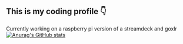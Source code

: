## This is my coding profile 👇
Currently working on a raspberry pi version of a streamdeck and goxlr
[![Anurag's GitHub stats](https://github-readme-stats.vercel.app/api?username=TheJuice12)](https://github.com/anuraghazra/github-readme-stats)
<!--
**TheJuice12/TheJuice12** is a ✨ _special_ ✨ repository because its `README.md` (this file) appears on your GitHub profile.

Here are some ideas to get you started:

- 🔭 I’m currently working on ...
- 🌱 I’m currently learning ...
- 👯 I’m looking to collaborate on ...
- 🤔 I’m looking for help with ...
- 💬 Ask me about ...
- 📫 How to reach me: ...
- 😄 Pronouns: ...
- ⚡ Fun fact: ...
-->
